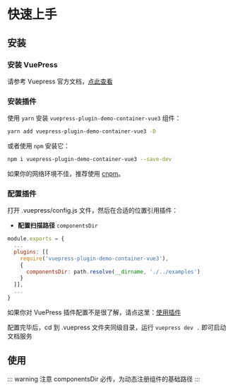 # 快速上手

## 安装

### 安装 VuePress

请参考 Vuepress 官方文档，[点此查看](https://vuepress.vuejs.org/zh/guide/)

### 安装插件

使用 `yarn` 安装 `vuepress-plugin-demo-container-vue3` 组件：
```bash
yarn add vuepress-plugin-demo-container-vue3 -D
```
或者使用 `npm` 安装它：
```bash
npm i vuepress-plugin-demo-container-vue3 --save-dev
```
如果你的网络环境不佳，推荐使用 [cnpm](https://github.com/cnpm/cnpm)。

### 配置插件

打开 .vuepress/config.js 文件，然后在合适的位置引用插件：

- **配置扫描路径** ``componentsDir``

```js
module.exports = {
  ...
  plugins: [[
    require('vuepress-plugin-demo-container-vue3'),
    {
      componentsDir: path.resolve(__dirname, './../examples')
    }
  ]],
  ...
}
```

如果你对 VuePress 插件配置不是很了解，请点这里：[使用插件](https://vuepress.vuejs.org/zh/plugin/using-a-plugin.html)

配置完毕后，cd 到 .vuepress 文件夹同级目录，运行 `vuepress dev .` 即可启动文档服务

## 使用

::: warning 注意
componentsDir 必传，为动态注册组件的基础路径
:::
